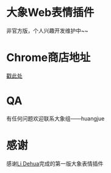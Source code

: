 # 大象Web表情插件
非官方版，个人兴趣开发维护中~~

# Chrome商店地址
[戳此处](https://chrome.google.com/webstore/detail/%E5%A4%A7%E8%B1%A1%E8%A1%A8%E6%83%85%E6%94%B6%E8%97%8F/jgdemcefmeghghhbjfjdeghmmplhfjmc)

# QA
有任何问题欢迎联系大象组——huangjue

# 感谢
感谢[Li Dehua](https://github.com/yezigl)完成的第一版大象表情插件